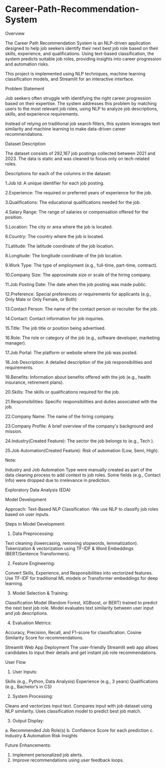 # Career-Path-Recommendation-System

Overview

The Career Path Recommendation System is an NLP-driven application designed to help job seekers identify their next best job role based on their skills, experience, and qualifications. Using text-based classification, the system predicts suitable job roles, providing insights into career progression and automation risks.

This project is implemented using NLP techniques, machine learning classification models, and Streamlit for an interactive interface.


Problem Statement

Job seekers often struggle with identifying the right career progression based on their expertise. The system addresses this problem by matching users to the most relevant job roles, using NLP to analyze job descriptions, skills, and experience requirements.

Instead of relying on traditional job search filters, this system leverages text similarity and machine learning to make data-driven career recommendations.

Dataset Description

The dataset consists of 292,167 job postings collected between 2021 and 2023. The data is static and was cleaned to focus only on tech-related roles.

Descriptions for each of the columns in the dataset:

1.Job Id: A unique identifier for each job posting.

2.Experience: The required or preferred years of experience for the job.

3.Qualifications: The educational qualifications needed for the job.

4.Salary Range: The range of salaries or compensation offered for the position.

5.Location: The city or area where the job is located.

6.Country: The country where the job is located.

7.Latitude: The latitude coordinate of the job location.

8.Longitude: The longitude coordinate of the job location.

9.Work Type: The type of employment (e.g., full-time, part-time, contract).

10.Company Size: The approximate size or scale of the hiring company.

11.Job Posting Date: The date when the job posting was made public.

12.Preference: Special preferences or requirements for applicants (e.g., Only Male or Only Female, or Both)

13.Contact Person: The name of the contact person or recruiter for the job.

14.Contact: Contact information for job inquiries.

15.Title: The job title or position being advertised.

16.Role: The role or category of the job (e.g., software developer, marketing manager).

17.Job Portal: The platform or website where the job was posted.

18.Job Description: A detailed description of the job responsibilities and requirements.

19.Benefits: Information about benefits offered with the job (e.g., health insurance, retirement plans).

20.Skills: The skills or qualifications required for the job.

21.Responsibilities: Specific responsibilities and duties associated with the job.

22.Company Name: The name of the hiring company.

23.Company Profile: A brief overview of the company's background and mission.

24.Industry(Created Feature):	The sector the job belongs to (e.g., Tech ).

25.Job Automation(Created Feature):	Risk of automation (Low, Semi, High).

Note:

Industry and Job Automation Type were manually created as part of the data cleaning process to add context to job roles.
Some fields (e.g., Contact Info) were dropped due to irrelevance in prediction.

 Exploratory Data Analysis (EDA)






  Model Development
  
Approach: Text-Based NLP Classification
-We use NLP to classify job roles based on user inputs.

Steps in Model Development:
1. Data Preprocessing:

Text cleaning (lowercasing, removing stopwords, lemmatization).
Tokenization & vectorization using TF-IDF & Word Embeddings (BERT/Sentence Transformers).

2. Feature Engineering:

Convert Skills, Experience, and Responsibilities into vectorized features.
Use TF-IDF for traditional ML models or Transformer embeddings for deep learning.

3. Model Selection & Training:

Classification Model (Random Forest, XGBoost, or BERT) trained to predict the next best job role.
Model evaluates text similarity between user input and job descriptions.

4. Evaluation Metrics:

Accuracy, Precision, Recall, and F1-score for classification.
Cosine Similarity Score for recommendations.

Streamlit Web App Deployment
The user-friendly Streamlit web app allows candidates to input their details and get instant job role recommendations.

User Flow

1. User Inputs:

Skills (e.g., Python, Data Analysis)
Experience (e.g., 3 years)
Qualifications (e.g., Bachelor’s in CS)

2. System Processing:

Cleans and vectorizes input text.
Compares input with job dataset using NLP similarity.
Uses classification model to predict best job match.

3. Output Display:

a. Recommended Job Role(s)
b. Confidence Score for each prediction
c. Industry & Automation Risk Insights

Future Enhancements:

1. Implement personalized job alerts.
2. Improve recommendations using user feedback loops.

